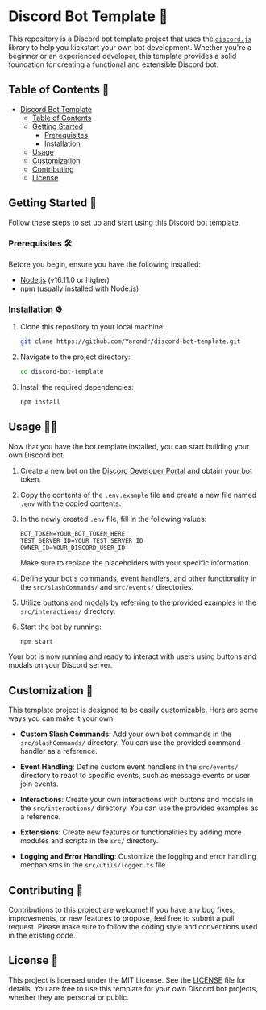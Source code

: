 # Discord Bot Template 🤖

This repository is a Discord bot template project that uses the [`discord.js`](https://discord.js.org) library to help you kickstart your own bot development. Whether you're a beginner or an experienced developer, this template provides a solid foundation for creating a functional and extensible Discord bot.

## Table of Contents 📜

- [Discord Bot Template](#discord-bot-template)
  - [Table of Contents](#table-of-contents)
  - [Getting Started](#getting-started)
    - [Prerequisites](#prerequisites)
    - [Installation](#installation)
  - [Usage](#usage)
  - [Customization](#customization)
  - [Contributing](#contributing)
  - [License](#license)

## Getting Started 🚀

Follow these steps to set up and start using this Discord bot template.

### Prerequisites 🛠️

Before you begin, ensure you have the following installed:

- [Node.js](https://nodejs.org/) (v16.11.0 or higher)
- [npm](https://www.npmjs.com/) (usually installed with Node.js)

### Installation ⚙️

1. Clone this repository to your local machine:

   ```bash
   git clone https://github.com/Yarondr/discord-bot-template.git
   ```

2. Navigate to the project directory:

   ```bash
   cd discord-bot-template
   ```

3. Install the required dependencies:

   ```bash
   npm install
   ```

## Usage 🧑‍💻

Now that you have the bot template installed, you can start building your own Discord bot.

1. Create a new bot on the [Discord Developer Portal](https://discord.com/developers/applications) and obtain your bot token.

2. Copy the contents of the `.env.example` file and create a new file named `.env` with the copied contents.

3. In the newly created `.env` file, fill in the following values:
    
   ```env
   BOT_TOKEN=YOUR_BOT_TOKEN_HERE
   TEST_SERVER_ID=YOUR_TEST_SERVER_ID
   OWNER_ID=YOUR_DISCORD_USER_ID
   ```

   Make sure to replace the placeholders with your specific information.

5. Define your bot's commands, event handlers, and other functionality in the `src/slashCommands/` and `src/events/` directories.

6. Utilize buttons and modals by referring to the provided examples in the `src/interactions/` directory.

7. Start the bot by running:

   ```bash
   npm start
   ```

Your bot is now running and ready to interact with users using buttons and modals on your Discord server.

## Customization 🎨

This template project is designed to be easily customizable. Here are some ways you can make it your own:

- **Custom Slash Commands**: Add your own bot commands in the `src/slashCommands/` directory. You can use the provided command handler as a reference.

- **Event Handling**: Define custom event handlers in the `src/events/` directory to react to specific events, such as message events or user join events.

- **Interactions**: Create your own interactions with buttons and modals in the `src/interactions/` directory. You can use the provided examples as a reference.

- **Extensions**: Create new features or functionalities by adding more modules and scripts in the `src/` directory.

- **Logging and Error Handling**: Customize the logging and error handling mechanisms in the `src/utils/logger.ts` file.

## Contributing 🤝

Contributions to this project are welcome! If you have any bug fixes, improvements, or new features to propose, feel free to submit a pull request. Please make sure to follow the coding style and conventions used in the existing code.

## License 📝

This project is licensed under the MIT License. See the [LICENSE](LICENSE) file for details. You are free to use this template for your own Discord bot projects, whether they are personal or public.
